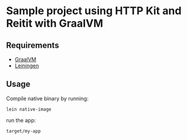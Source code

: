 # Sample project using HTTP Kit and Reitit with GraalVM

## Requirements

* [GraalVM](https://github.com/oracle/graal/releases)
* [Leiningen](https://leiningen.org/)

## Usage

Compile native binary by running:

    lein native-image

run the app:

    target/my-app
